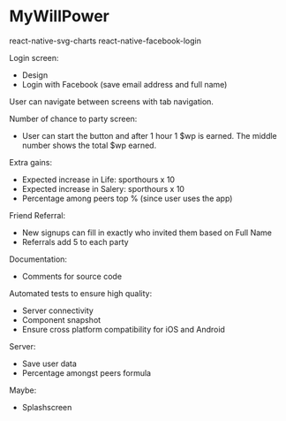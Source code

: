 #  MyWillPower

react-native-svg-charts
react-native-facebook-login

Login screen:
- Design
- Login with Facebook (save email address and full name)

User can navigate between screens with tab navigation.

Number of chance to party screen:
- User can start the button and after 1 hour 1 $wp is earned. The middle number shows the total $wp earned.

Extra gains:
- Expected increase in Life: sporthours x 10
- Expected increase in Salery: sporthours x 10
- Percentage among peers top % (since user uses
the app)

Friend Referral:
- New signups can fill in exactly who invited them based on Full Name
- Referrals add 5 to each party

Documentation: 
- Comments for source code

Automated tests to ensure high quality:
- Server connectivity
- Component snapshot
- Ensure cross platform compatibility for iOS and Android

Server:
- Save user data
- Percentage amongst peers formula

Maybe:
- Splashscreen
